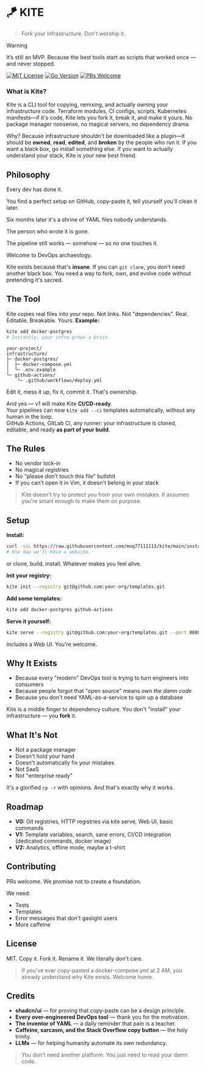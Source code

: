 # 🪁 KITE

> Fork your infrastructure. Don't worship it.

> [!WARNING]  
> It’s still an MVP.
> Because the best tools start as scripts that worked once — and never stopped.

[![MIT License](https://img.shields.io/badge/license-MIT-blue.svg)](LICENSE)
[![Go Version](https://img.shields.io/badge/go-1.24-00ADD8.svg)](https://go.dev/)
[![PRs Welcome](https://img.shields.io/badge/PRs-welcome-brightgreen.svg)](CONTRIBUTING.md)

### What is Kite?

Kite is a CLI tool for copying, remixing, and actually owning your infrastructure code. Terraform modules, CI configs, scripts, Kubernetes manifests—if it's code, Kite lets you fork it, break it, and make it yours. No package manager nonsense, no magical servers, no dependency drama.

Why? Because infrastructure shouldn't be downloaded like a plugin—it should be **owned**, **read**, **edited**, and **broken** by the people who run it. If you want a black box, go install something else. If you want to actually understand your stack, Kite is your new best friend.

## Philosophy

Every dev has done it.

You find a perfect setup on GitHub, copy-paste it, tell yourself you'll clean it later.

Six months later it's a shrine of YAML files nobody understands.

The person who wrote it is gone.

The pipeline still works — somehow — so no one touches it.

Welcome to DevOps archaeology.

Kite exists because that's **insane**. If you can `git clone`, you don't need another black box. You need a way to fork, own, and evolve code without pretending it's sacred.

## The Tool

Kite copies real files into your repo. Not links. Not "dependencies". Real. Editable. Breakable. Yours.
**Example:**

```bash
kite add docker-postgres
# Instantly, your infra grows a brain.
```

```
your-project/
infrastructure/
├─ docker-postgres/
│  ├─ docker-compose.yml
│  └─ .env.example
└─ github-actions/
	└─ .github/workflows/deploy.yml
```

Edit it, mess it up, fix it, commit it. That's ownership.

And yes — v1 will make Kite **CI/CD-ready**.  
Your pipelines can now `kite add --ci` templates automatically, without any human in the loop.  
GitHub Actions, GitLab CI, any runner: your infrastructure is cloned, editable, and ready **as part of your build**.

## The Rules

- No vendor lock-in
- No magical registries
- No "please don't touch this file" bullshit
- If you can't open it in Vim, it doesn't belong in your stack

> Kite doesn't try to protect you from your own mistakes. It assumes you're smart enough to make them on purpose.

## Setup

**Install:**

```bash
curl -ssL https://raw.githubusercontent.com/moq77111113/kite/main/install.sh | bash
# One day we'll have a website.
```

or clone, build, install. Whatever makes you feel alive.

**Init your registry:**

```bash
kite init --registry git@github.com:your-org/templates.git
```

**Add some templates:**

```bash
kite add docker-postgres github-actions
```

**Serve it yourself:**

```bash
kite serve --registry git@github.com:your-org/templates.git --port 8080
```

Includes a Web UI. You're welcome.

## Why It Exists

- Because every "modern" DevOps tool is trying to turn engineers into consumers
- Because people forgot that "open source" means _own the damn code_
- Because you don't need YAML-as-a-service to spin up a database

Kite is a middle finger to dependency culture. You don't "install" your infrastructure — you **fork** it.

## What It's Not

- Not a package manager
- Doesn't hold your hand
- Doesn't automatically fix your mistakes
- Not SaaS
- Not "enterprise ready"

It's a glorified `cp -r` with opinions. And that's exactly why it works.

## Roadmap

- **V0:** Git registries, HTTP registries via kite serve, Web UI, basic commands
- **V1:** Template variables, search, sane errors, CI/CD integration (dedicated commands, docker image)
- **V2:** Analytics, offline mode, maybe a t-shirt

## Contributing

PRs welcome. We promise not to create a foundation.

We need:

- Tests
- Templates
- Error messages that don't gaslight users
- More caffeine

## License

MIT. Copy it. Fork it. Rename it. We literally don't care.

> If you've ever copy-pasted a docker-compose.yml at 2 AM, you already understand why Kite exists. Welcome home.

## Credits

- **shadcn/ui** — for proving that copy-paste can be a design principle.
- **Every over-engineered DevOps tool** — thank you for the motivation.
- **The inventor of YAML** — a daily reminder that pain is a teacher.
- **Caffeine, sarcasm, and the Stack Overflow copy button** — the holy trinity.
- **LLMs** — for helping humanity automate its own redundancy.

> You don’t need another platform. You just need to read your damn code.
